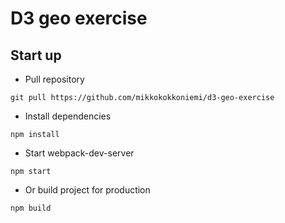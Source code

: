 # D3 geo exercise

## Start up

- Pull repository

```
git pull https://github.com/mikkokokkoniemi/d3-geo-exercise
```

- Install dependencies

```
npm install
```

- Start webpack-dev-server

```
npm start
```

- Or build project for production

```
npm build
```

